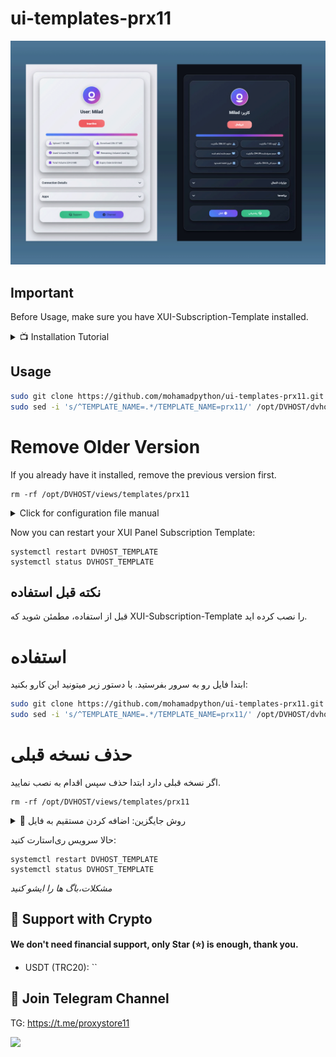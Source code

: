 # ui-templates-prx11

<p align="center">
  <a href="https://github.com/dev-ir/xui-templates-blackeyes" target="_blank" rel="noopener noreferrer">
    <img src="prx11.png" alt="SubPage screenshots" width="800" height="auto">
  </a>
</p>

## Important
Before Usage, make sure you have XUI-Subscription-Template installed.

<details>
  <summary>📺 Installation Tutorial</summary>
  <a href="https://www.youtube.com/watch?v=tUMck0_khRQ" target="_blank">
    <img src="https://img.youtube.com/vi/tUMck0_khRQ/0.jpg" alt="XUI Template Installation Guide">پ
  </a>
</details>

## Usage

```bash
sudo git clone https://github.com/mohamadpython/ui-templates-prx11.git /opt/DVHOST/views/templates/prx11/
sudo sed -i 's/^TEMPLATE_NAME=.*/TEMPLATE_NAME=prx11/' /opt/DVHOST/dvhost.config
```

# Remove Older Version
If you already have it installed, remove the previous version first.
```
rm -rf /opt/DVHOST/views/templates/prx11
```

<details>
  <summary>Click for configuration file manual</summary>

```
nano /opt/DVHOST/dvhost.config
```
## Template name 
```
# Replace Template name 
TEMPLATE_NAME=prx11
```
</details>

Now you can restart your XUI Panel Subscription Template:
```
systemctl restart DVHOST_TEMPLATE
systemctl status DVHOST_TEMPLATE
```
## نکته قبل استفاده
قبل از استفاده، مطمئن شوید که XUI-Subscription-Template را نصب کرده اید.


# استفاده

ابتدا فایل رو به سرور بفرستید. با دستور زیر میتونید این کارو بکنید:

```bash
sudo git clone https://github.com/mohamadpython/ui-templates-prx11.git /opt/DVHOST/views/templates/prx11/
sudo sed -i 's/^TEMPLATE_NAME=.*/TEMPLATE_NAME=prx11/' /opt/DVHOST/dvhost.config
```

# حذف نسخه قبلی
اگر نسخه قبلی دارد ابتدا حذف سپس اقدام به نصب نمایید.
```
rm -rf /opt/DVHOST/views/templates/prx11
```

<details>
  <summary>📝 روش جایگزین: اضافه کردن مستقیم به فایل</summary>

سپس دستور زیر وارد کنید تا وارد تنظیمات اصلی شوید
```
nano /opt/DVHOST/dvhost.config
```

حالا میبایست نام پوسته جایگزین پوسته پیشفرض کنید
```
# Replace Template name 
TEMPLATE_NAME=prx11
```
</details>

حالا سرویس ری‌استارت کنید:
```
systemctl restart DVHOST_TEMPLATE
systemctl status DVHOST_TEMPLATE
```
*مشکلات،باگ ها را ایشو کنید*
## 🙏 Support with Crypto 
**We don't need financial support, only Star (⭐) is enough, thank you.**
- USDT (TRC20): ``

## 📧 Join Telegram Channel
TG: https://t.me/proxystore11



<a href="https://www.coffeebede.com/miladfaryad1"><img class="img-fluid" src="https://coffeebede.ir/DashboardTemplateV2/app-assets/images/banner/default-yellow.svg" /></a>
